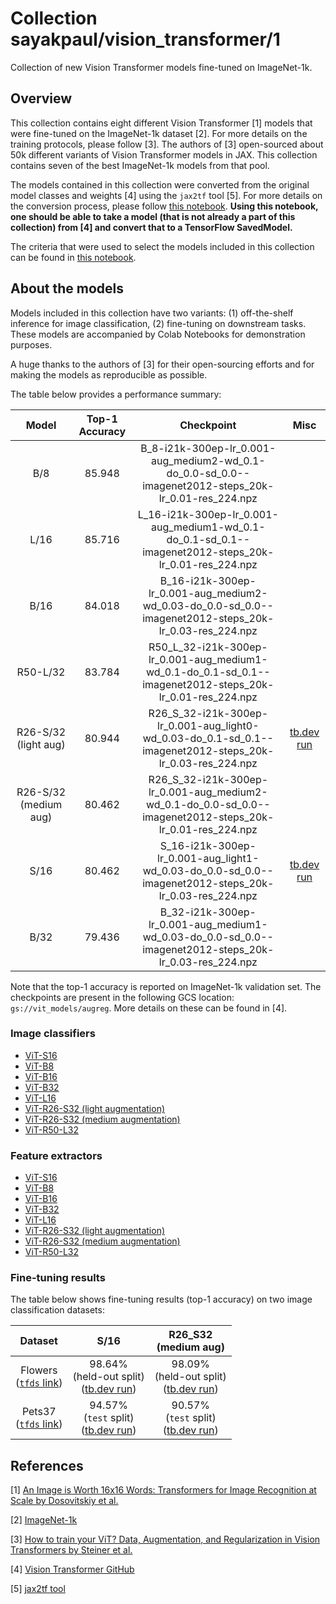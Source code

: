 # Collection sayakpaul/vision_transformer/1

Collection of new Vision Transformer models fine-tuned on ImageNet-1k.

<!-- dataset: imagenet-ilsvrc-2012-cls -->
<!-- task: image-classification -->

## Overview

This collection contains eight different Vision Transformer [1] models that were fine-tuned 
on the ImageNet-1k dataset [2]. For more details on the training protocols, please follow [3].
The authors of [3] open-sourced about 50k different variants of Vision Transformer models in JAX. 
This collection contains seven of the best ImageNet-1k models from that pool. 

The models contained in this collection were converted from the original model classes and
weights [4] using the `jax2tf` tool [5]. For more details on the conversion process, please
follow [this notebook](https://colab.research.google.com/github/sayakpaul/ViT-jax2tf/blob/main/conversion.ipynb).
**Using this notebook, one should be able to take a model (that is not already a part of
this collection) from [4] and convert that to a TensorFlow SavedModel.**

The criteria that were used to select the models included in this collection can be found
in [this notebook](https://colab.research.google.com/github/sayakpaul/ViT-jax2tf/blob/main/model-selector.ipynb). 

## About the models

Models included in this collection have two variants: (1) off-the-shelf inference for image
classification, (2) fine-tuning on downstream tasks. These models are accompanied by
Colab Notebooks for demonstration purposes. 

A huge thanks to the authors of [3] for their open-sourcing efforts and for making the models
as reproducible as possible.

The table below provides a performance summary:

| **Model** | **Top-1 Accuracy** | **Checkpoint** | **Misc** |
|:---:|:---:|:---:|:---:|
| B/8 | 85.948 | B_8-i21k-300ep-lr_0.001-aug_medium2-wd_0.1-do_0.0-sd_0.0--imagenet2012-steps_20k-lr_0.01-res_224.npz |  |
| L/16 | 85.716 | L_16-i21k-300ep-lr_0.001-aug_medium1-wd_0.1-do_0.1-sd_0.1--imagenet2012-steps_20k-lr_0.01-res_224.npz |  |
| B/16 | 84.018 | B_16-i21k-300ep-lr_0.001-aug_medium2-wd_0.03-do_0.0-sd_0.0--imagenet2012-steps_20k-lr_0.03-res_224.npz |  |
| R50-L/32 | 83.784 | R50_L_32-i21k-300ep-lr_0.001-aug_medium1-wd_0.1-do_0.1-sd_0.1--imagenet2012-steps_20k-lr_0.01-res_224.npz |  |
| R26-S/32 (light aug) | 80.944 | R26_S_32-i21k-300ep-lr_0.001-aug_light0-wd_0.03-do_0.1-sd_0.1--imagenet2012-steps_20k-lr_0.03-res_224.npz | [tb.dev run](https://tensorboard.dev/experiment/8rjW26CoRJWdAR3ejtgvHQ/) |
| R26-S/32 (medium aug) | 80.462 | R26_S_32-i21k-300ep-lr_0.001-aug_medium2-wd_0.1-do_0.0-sd_0.0--imagenet2012-steps_20k-lr_0.01-res_224.npz |  |
| S/16 | 80.462 | S_16-i21k-300ep-lr_0.001-aug_light1-wd_0.03-do_0.0-sd_0.0--imagenet2012-steps_20k-lr_0.03-res_224.npz | [tb.dev run](https://tensorboard.dev/experiment/52LkVYfnQDykgyDHmWjzBA/) |
| B/32 | 79.436 | B_32-i21k-300ep-lr_0.001-aug_medium1-wd_0.03-do_0.0-sd_0.0--imagenet2012-steps_20k-lr_0.03-res_224.npz |  |

Note that the top-1 accuracy is reported on ImageNet-1k validation set. The checkpoints are present in the following GCS
location: `gs://vit_models/augreg`. More details on these can be found in [4].

### Image classifiers

* [ViT-S16](https://tfhub.dev/sayakpaul/vit_s16_classification/1)
* [ViT-B8](https://tfhub.dev/sayakpaul/vit_b8_classification/1)
* [ViT-B16](https://tfhub.dev/sayakpaul/vit_b16_classification/1)
* [ViT-B32](https://tfhub.dev/sayakpaul/vit_b32_classification/1)
* [ViT-L16](https://tfhub.dev/sayakpaul/vit_l16_classification/1)
* [ViT-R26-S32 (light augmentation)](https://tfhub.dev/sayakpaul/vit_r26_s32_lightaug_classification/1)
* [ViT-R26-S32 (medium augmentation)](https://tfhub.dev/sayakpaul/vit_r26_s32_medaug_classification/1)
* [ViT-R50-L32](https://tfhub.dev/sayakpaul/vit_r50_l32_classification/1)

### Feature extractors

* [ViT-S16](https://tfhub.dev/sayakpaul/vit_s16_fe/1)
* [ViT-B8](https://tfhub.dev/sayakpaul/vit_b8_fe/1)
* [ViT-B16](https://tfhub.dev/sayakpaul/vit_b16_fe/1)
* [ViT-B32](https://tfhub.dev/sayakpaul/vit_b32_fe/1)
* [ViT-L16](https://tfhub.dev/sayakpaul/vit_l16_fe/1)
* [ViT-R26-S32 (light augmentation)](https://tfhub.dev/sayakpaul/vit_r26_s32_lightaug_fe/1)
* [ViT-R26-S32 (medium augmentation)](https://tfhub.dev/sayakpaul/vit_r26_s32_medaug_fe/1)
* [ViT-R50-L32](https://tfhub.dev/sayakpaul/vit_r50_l32_fe/1)

### Fine-tuning results

The table below shows fine-tuning results (top-1 accuracy) on two image classification
datasets: 

| **Dataset** | **S/16** | **R26_S32 <br>(medium aug)** |
|:---:|:---:|:---:|
| Flowers<br>([`tfds` link](https://www.tensorflow.org/datasets/catalog/tf_flowers)) | 98.64%<br> (held-out split)<br>([tb.dev run](https://tensorboard.dev/experiment/z2ixc3gtQCeEf9ONJmc2nw/)) | 98.09%<br>(held-out split)<br>([tb.dev run](https://tensorboard.dev/experiment/qjbF1nGOR62ldbfN9MCZcw/)) |
| Pets37<br>([`tfds` link](https://www.tensorflow.org/datasets/catalog/oxford_iiit_pet)) | 94.57%<br>(`test` split)<br>([tb.dev run](https://tensorboard.dev/experiment/jdfjGblCRGiV1o2rb9WuJA/)) | 90.57%<br>(`test` split)<br>([tb.dev run](https://tensorboard.dev/experiment/zb16c3NMSP6l4t6Y7b1DyA)) |

## References

[1] [An Image is Worth 16x16 Words: Transformers for Image Recognition at Scale by Dosovitskiy et al.](https://arxiv.org/abs/2010.11929)

[2] [ImageNet-1k](https://www.image-net.org/challenges/LSVRC/2012/index.php)

[3] [How to train your ViT? Data, Augmentation, and Regularization in Vision Transformers by Steiner et al.](https://arxiv.org/abs/2106.10270)

[4] [Vision Transformer GitHub](https://github.com/google-research/vision_transformer)

[5] [jax2tf tool](https://github.com/google/jax/tree/main/jax/experimental/jax2tf/)